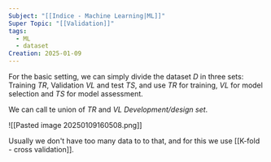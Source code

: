 ```yaml
---
Subject: "[[Indice - Machine Learning|ML]]"
Super Topic: "[[Validation]]"
tags:
  - ML
  - dataset
Creation: 2025-01-09
---
```

For the basic setting, we can simply divide the dataset $D$ in three sets: Training $TR$, Validation $VL$ and test $TS$, and use $TR$ for training, $VL$ for model selection and $TS$ for model assessment.

We can call te union of $TR$ and $VL$ *Development/design set*.

![[Pasted image 20250109160508.png]]


Usually we don't have too many data to to that, and for this we use [[K-fold - cross validation]].

